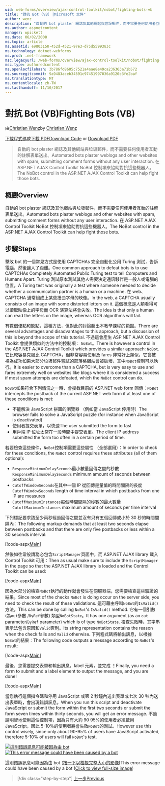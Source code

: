 ```yaml
---
uid: web-forms/overview/ajax-control-toolkit/nobot/fighting-bots-vb
title: "對抗 Bot (VB) |Microsoft 文件"
author: wenz
description: "自動的 bot plaster 網誌及其他網站與垃圾郵件，而不需要任何使用者互動的註解表單送出。 在 ASP.NET AJAX Con NoBot 控制..."
ms.author: aspnetcontent
manager: wpickett
ms.date: 06/02/2008
ms.topic: article
ms.assetid: e9803150-452d-4521-97e3-d75d5599383c
ms.technology: dotnet-webforms
ms.prod: .net-framework
msc.legacyurl: /web-forms/overview/ajax-control-toolkit/nobot/fighting-bots-vb
msc.type: authoredcontent
ms.openlocfilehash: 3b786fd8605c7521a4aae8e49ca236363a71b572
ms.sourcegitcommit: 9a9483aceb34591c97451997036a9120c3fe2baf
ms.translationtype: MT
ms.contentlocale: zh-TW
ms.lasthandoff: 11/10/2017
---
```

<a name="fighting-bots-vb"></a><span data-ttu-id="14802-104">對抗 Bot (VB)</span><span class="sxs-lookup"><span data-stu-id="14802-104">Fighting Bots (VB)</span></span>
====================
<span data-ttu-id="14802-105">由[Christian Wenz](https://github.com/wenz)</span><span class="sxs-lookup"><span data-stu-id="14802-105">by [Christian Wenz](https://github.com/wenz)</span></span>

<span data-ttu-id="14802-106">[下載程式碼](http://download.microsoft.com/download/9/3/f/93f8daea-bebd-4821-833b-95205389c7d0/NoBot0.vb.zip)或[下載 PDF](http://download.microsoft.com/download/b/6/a/b6ae89ee-df69-4c87-9bfb-ad1eb2b23373/nobot0VB.pdf)</span><span class="sxs-lookup"><span data-stu-id="14802-106">[Download Code](http://download.microsoft.com/download/9/3/f/93f8daea-bebd-4821-833b-95205389c7d0/NoBot0.vb.zip) or [Download PDF](http://download.microsoft.com/download/b/6/a/b6ae89ee-df69-4c87-9bfb-ad1eb2b23373/nobot0VB.pdf)</span></span>

> <span data-ttu-id="14802-107">自動的 bot plaster 網誌及其他網站與垃圾郵件，而不需要任何使用者互動的註解表單送出。</span><span class="sxs-lookup"><span data-stu-id="14802-107">Automated bots plaster weblogs and other websites with spam, submitting comment forms without any user interaction.</span></span> <span data-ttu-id="14802-108">在 ASP.NET AJAX Control Toolkit NoBot 控制項來協助對抗這些機器人。</span><span class="sxs-lookup"><span data-stu-id="14802-108">The NoBot control in the ASP.NET AJAX Control Toolkit can help fight those bots.</span></span>


## <a name="overview"></a><span data-ttu-id="14802-109">概觀</span><span class="sxs-lookup"><span data-stu-id="14802-109">Overview</span></span>

<span data-ttu-id="14802-110">自動的 bot plaster 網誌及其他網站與垃圾郵件，而不需要任何使用者互動的註解表單送出。</span><span class="sxs-lookup"><span data-stu-id="14802-110">Automated bots plaster weblogs and other websites with spam, submitting comment forms without any user interaction.</span></span> <span data-ttu-id="14802-111">在 ASP.NET AJAX Control Toolkit NoBot 控制項來協助對抗這些機器人。</span><span class="sxs-lookup"><span data-stu-id="14802-111">The NoBot control in the ASP.NET AJAX Control Toolkit can help fight those bots.</span></span>

## <a name="steps"></a><span data-ttu-id="14802-112">步驟</span><span class="sxs-lookup"><span data-stu-id="14802-112">Steps</span></span>

<span data-ttu-id="14802-113">擊敗 bot 的一個常見方式是使用 CAPTCHAs 完全自動化公用 Turing 測試，告訴電腦，然後讓人了距離。</span><span class="sxs-lookup"><span data-stu-id="14802-113">One common approach to defeat bots is to use CAPTCHAs Completely Automated Public Turing test to tell Computers and Humans Apart.</span></span> <span data-ttu-id="14802-114">Turing 測試原本測試其他人需要決定通訊夥伴是一般人或電腦的位置。</span><span class="sxs-lookup"><span data-stu-id="14802-114">A Turing test was originally a test where someone needed to decide whether a communication partner is a human or a machine.</span></span> <span data-ttu-id="14802-115">在 web、 CAPTCHA 通常組成上某些扭曲字母的映像。</span><span class="sxs-lookup"><span data-stu-id="14802-115">In the web, a CAPTCHA usually consists of an image with some distorted letters on it.</span></span> <span data-ttu-id="14802-116">這個概念是人類看得可以讀取映像上的字母而 OCR 演算法將會失敗。</span><span class="sxs-lookup"><span data-stu-id="14802-116">The idea is that only a human can read the letters on the image, whereas OCR algorithms will fail.</span></span>

<span data-ttu-id="14802-117">有數個優點和缺點，這種方法，但對此的討論超出本教學課程的範圍。</span><span class="sxs-lookup"><span data-stu-id="14802-117">There are several advantages and disadvantages to this approach, but a discussion of this is beyond the scope of this tutorial.</span></span> <span data-ttu-id="14802-118">不過這會產生 ASP.NET AJAX Control Toolkit 會提供類似的方法中的控制項： `NoBot`。</span><span class="sxs-lookup"><span data-stu-id="14802-118">There is however a control in the ASP.NET AJAX Control Toolkit which provides a similar approach: `NoBot`.</span></span> <span data-ttu-id="14802-119">它比較容易克服比 CAPTCHA，但非常容易使用及 fares 非常好上類似，它會被視為成功如果大部分垃圾郵件嘗試的部落格網站會被破壞，其中`NoBot`控制可以執行。</span><span class="sxs-lookup"><span data-stu-id="14802-119">It is easier to overcome than a CAPTCHA, but is very easy to use and fares extremely well on websites like blogs where it is considered a success if most spam attempts are defeated, which the `NoBot` control can do.</span></span>

<span data-ttu-id="14802-120">`NoBot`如果符合下列情況之一時，會攔截目前的 ASP.NET web form 回傳：</span><span class="sxs-lookup"><span data-stu-id="14802-120">`NoBot` intercepts the postback of the current ASP.NET web form if at least one of these conditions is met:</span></span>

- <span data-ttu-id="14802-121">不能解決 JavaScript 拼圖的瀏覽器 （例如當 JavaScript 停用時）</span><span class="sxs-lookup"><span data-stu-id="14802-121">The browser fails to solve a JavaScript puzzle (for instance when JavaScript is deactivated)</span></span>
- <span data-ttu-id="14802-122">使用者提交表單，以快速</span><span class="sxs-lookup"><span data-stu-id="14802-122">The user submitted the form to fast</span></span>
- <span data-ttu-id="14802-123">用戶端 IP 位址太常在一段時間中提交表單。</span><span class="sxs-lookup"><span data-stu-id="14802-123">The client IP address submitted the form too often in a certain period of time.</span></span>

<span data-ttu-id="14802-124">若要檢查這些條件，`NoBot`控制項需要這些屬性 （全部選用）：</span><span class="sxs-lookup"><span data-stu-id="14802-124">In order to check for these conditions, the `NoBot` control requires these attributes (all of them optional):</span></span>

- <span data-ttu-id="14802-125">`ResponseMinimumDelaySeconds`最小數量回傳之間的秒數</span><span class="sxs-lookup"><span data-stu-id="14802-125">`ResponseMinimumDelaySeconds` minimum amount of seconds between postbacks</span></span>
- <span data-ttu-id="14802-126">`CutoffWindowSeconds`在其中一個 IP 從回傳是量值的時間間隔的長度</span><span class="sxs-lookup"><span data-stu-id="14802-126">`CutoffWindowSeconds` length of time interval in which postbacks from one IP are measures</span></span>
- <span data-ttu-id="14802-127">`CutoffMaximumInstances`每個時間間隔的秒數的最大數量</span><span class="sxs-lookup"><span data-stu-id="14802-127">`CutoffMaximumInstances` maximum amount of seconds per time interval</span></span>

<span data-ttu-id="14802-128">下列標記要求該至少兩秒經過回傳之間並沒有只有五個回傳或小於 30 秒的時間間隔內：</span><span class="sxs-lookup"><span data-stu-id="14802-128">The following markup demands that at least two seconds elapse between postbacks and that there are only five postbacks or less within a 30 seconds interval:</span></span>

[!code-aspx[Main](fighting-bots-vb/samples/sample1.aspx)]

<span data-ttu-id="14802-129">然後如往常般請務必包含`ScriptManager`頁面中，而 ASP.NET AJAX library 載入 Control Toolkit 可用：</span><span class="sxs-lookup"><span data-stu-id="14802-129">Then as usual make sure to include the `ScriptManager` in the page so that the ASP.NET AJAX library is loaded and the Control Toolkit can be used:</span></span>

[!code-aspx[Main](fighting-bots-vb/samples/sample2.aspx)]

<span data-ttu-id="14802-130">因為大部分的檢查`NoBot`執行的動作就會發生在伺服器端，您需要檢查這些驗證的結果。</span><span class="sxs-lookup"><span data-stu-id="14802-130">Since most of the checks `NoBot` is doing occur on the server side, you need to check the result of these validations.</span></span> <span data-ttu-id="14802-131">這可藉由呼叫`NoBot`的`IsValid()`方法。</span><span class="sxs-lookup"><span data-stu-id="14802-131">This can be done by calling `NoBot`'s `IsValid()` method.</span></span> <span data-ttu-id="14802-132">它有一個引數 (為`out`參數 /`ByRef`參數) 類型`NoBotState`。</span><span class="sxs-lookup"><span data-stu-id="14802-132">It has one argument (as an `out` parameter/`ByRef` parameter) which is of type `NoBotState`.</span></span> <span data-ttu-id="14802-133">檢查失敗時，其字串表示法包含原因和`Valid`否則。</span><span class="sxs-lookup"><span data-stu-id="14802-133">Its string representation contains the reason when the check fails and `Valid` otherwise.</span></span> <span data-ttu-id="14802-134">下列程式碼將輸出訊息，以根據`NoBot`的結果：</span><span class="sxs-lookup"><span data-stu-id="14802-134">The following code outputs a message according to `NoBot`'s result:</span></span>

[!code-aspx[Main](fighting-bots-vb/samples/sample3.aspx)]

<span data-ttu-id="14802-135">最後，您需要提交表單和輸出訊息，label 元素，並完成 ！</span><span class="sxs-lookup"><span data-stu-id="14802-135">Finally, you need a form to submit and a label element to output the message, and you are done!</span></span>

[!code-aspx[Main](fighting-bots-vb/samples/sample4.aspx)]

<span data-ttu-id="14802-136">當您執行這個指令碼和停用 JavaScript 或第 2 秒鐘內送出表單或七次 30 秒內送出表單時，會出現錯誤訊息。</span><span class="sxs-lookup"><span data-stu-id="14802-136">When you run this script and deactivate JavaScript or submit the form within the first two seconds or submit the form seven times within thirty seconds, you will get an error message.</span></span> <span data-ttu-id="14802-137">不過請明智地使用這個控制項，因為只有大約 90 95%的使用者必須啟用 JavaScript，因此 5-10%的使用者將會失敗`NoBot`的測試。</span><span class="sxs-lookup"><span data-stu-id="14802-137">However use this control wisely, since only about 90-95% of users have JavaScript activated, therefore 5-10% of users will fail `NoBot`'s test.</span></span>


<span data-ttu-id="14802-138">[![這則錯誤訊息可能被因為由 bot](fighting-bots-vb/_static/image2.png)](fighting-bots-vb/_static/image1.png)</span><span class="sxs-lookup"><span data-stu-id="14802-138">[![This error message could have been caused by a bot](fighting-bots-vb/_static/image2.png)](fighting-bots-vb/_static/image1.png)</span></span>

<span data-ttu-id="14802-139">這則錯誤訊息可能因為由 bot ([按一下以檢視完整大小的影像](fighting-bots-vb/_static/image3.png))</span><span class="sxs-lookup"><span data-stu-id="14802-139">This error message could have been caused by a bot ([Click to view full-size image](fighting-bots-vb/_static/image3.png))</span></span>

>[!div class="step-by-step"]
[<span data-ttu-id="14802-140">上一步</span><span class="sxs-lookup"><span data-stu-id="14802-140">Previous</span></span>](fighting-bots-cs.md)
